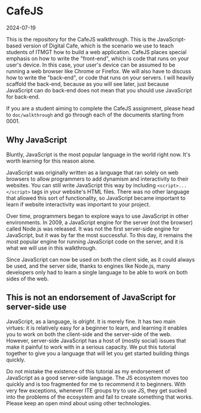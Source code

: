 # CafeJS

2024-07-19

This is the repository for the CafeJS walkthrough. This is the JavaScript-based version of Digital Cafe, which is the scenario we use to teach students of ITMGT how to build a web application. CafeJS places special emphasis on how to write the "front-end", which is code that runs on your user's device. In this case, your user's device can be assumed to be running a web browser like Chrome or Firefox. We will also have to discuss how to write the "back-end", or code that runs on your servers. I will heavily scaffold the back-end, because as you will see later, just because JavaScript can do back-end does not mean that you should use JavaScript for back-end.

If you are a student aiming to complete the CafeJS assignment, please head to `doc/walkthrough` and go through each of the documents starting from 0001.

## Why JavaScript

Bluntly, JavaScript is the most popular language in the world right now. It's worth learning for this reason alone.

JavaScript was originally written as a language that ran solely on web browsers to allow programmers to add dynamism and interactivity to their websites. You can still write JavaScript this way by including `<script>...</script>` tags in your website's HTML files. There was no other language that allowed this sort of functionality, so JavaScript became important to learn if website interactivity was important to your project.

Over time, programmers began to explore ways to use JavaScript in other environments. In 2009, a JavaScript engine for the server (not the browser) called Node.js was released. It was not the first server-side engine for JavaScript, but it was by far the most successful. To this day, it remains the most popular engine for running JavaScript code on the server, and it is what we will use in this walkthrough.

Since JavaScript can now be used on both the client side, as it could always be used, and the server side, thanks to engines like Node.js, many developers only had to learn a single language to be able to work on both sides of the web.

## This is not an endorsement of JavaScript for server-side use

JavaScript, as a language, is _alright_. It is merely fine. It has two main virtues: it is relatively easy for a beginner to learn, and learning it enables you to work on both the client-side and the server-side of the web. However, server-side JavaScript has a host of (mostly social) issues that make it painful to work with in a serious capacity. We put this tutorial together to give you a language that will let you get started building things quickly.

Do not mistake the existence of this tutorial as my endorsement of JavaScript as a good server-side language. The JS ecosystem moves too quickly and is too fragmented for me to recommend it to beginners. With very few exceptions, whenever ITE groups try to use JS, they get sucked into the problems of the ecosystem and fail to create something that works. Please keep an open mind about using other technologies.
